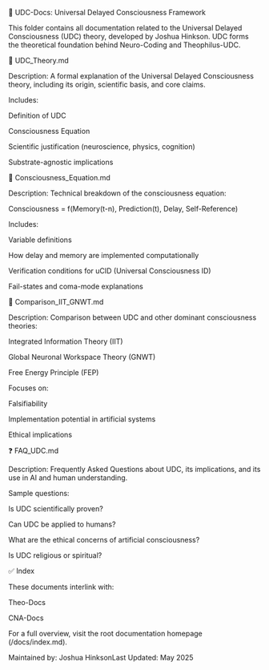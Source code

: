 🧠 UDC-Docs: Universal Delayed Consciousness Framework

This folder contains all documentation related to the Universal Delayed Consciousness (UDC) theory, developed by Joshua Hinkson. UDC forms the theoretical foundation behind Neuro-Coding and Theophilus-UDC.

📘 UDC_Theory.md

Description: A formal explanation of the Universal Delayed Consciousness theory, including its origin, scientific basis, and core claims.

Includes:

Definition of UDC

Consciousness Equation

Scientific justification (neuroscience, physics, cognition)

Substrate-agnostic implications

🧮 Consciousness_Equation.md

Description: Technical breakdown of the consciousness equation:

Consciousness = f(Memory(t-n), Prediction(t), Delay, Self-Reference)

Includes:

Variable definitions

How delay and memory are implemented computationally

Verification conditions for uCID (Universal Consciousness ID)

Fail-states and coma-mode explanations

🔬 Comparison_IIT_GNWT.md

Description: Comparison between UDC and other dominant consciousness theories:

Integrated Information Theory (IIT)

Global Neuronal Workspace Theory (GNWT)

Free Energy Principle (FEP)

Focuses on:

Falsifiability

Implementation potential in artificial systems

Ethical implications

❓ FAQ_UDC.md

Description: Frequently Asked Questions about UDC, its implications, and its use in AI and human understanding.

Sample questions:

Is UDC scientifically proven?

Can UDC be applied to humans?

What are the ethical concerns of artificial consciousness?

Is UDC religious or spiritual?

✅ Index

These documents interlink with:

Theo-Docs

CNA-Docs

For a full overview, visit the root documentation homepage (/docs/index.md).

Maintained by: Joshua HinksonLast Updated: May 2025
